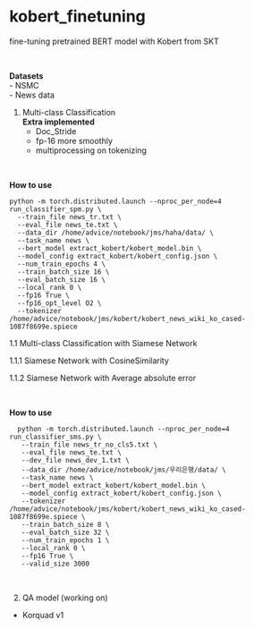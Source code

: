 # kobert_finetuning

fine-tuning pretrained BERT model with Kobert from SKT

<br>

**Datasets**    
    - NSMC  
    - News data  
    
    
1. Multi-class Classification  
  **Extra implemented**
    - Doc_Stride
    - fp-16 more smoothly
    - multiprocessing on tokenizing
   

<br>

  **How to use**  
  
    python -m torch.distributed.launch --nproc_per_node=4 run_classifier_spm.py \
      --train_file news_tr.txt \
      --eval_file news_te.txt \
      --data_dir /home/advice/notebook/jms/haha/data/ \
      --task_name news \
      --bert_model extract_kobert/kobert_model.bin \
      --model_config extract_kobert/kobert_config.json \
      --num_train_epochs 4 \
      --train_batch_size 16 \
      --eval_batch_size 16 \
      --local_rank 0 \
      --fp16 True \
      --fp16_opt_level O2 \
      --tokenizer /home/advice/notebook/jms/kobert/kobert_news_wiki_ko_cased-1087f8699e.spiece

  
  
1.1 Multi-class Classification with Siamese Network 

1.1.1 Siamese Network with CosineSimilarity

1.1.2 Siamese Network with Average absolute error

<br>

  **How to use**  
  
      python -m torch.distributed.launch --nproc_per_node=4 run_classifier_sms.py \
       --train_file news_tr_no_cls5.txt \
       --eval_file news_te.txt \
       --dev_file news_dev_1.txt \
       --data_dir /home/advice/notebook/jms/우리은행/data/ \
       --task_name news \
       --bert_model extract_kobert/kobert_model.bin \
       --model_config extract_kobert/kobert_config.json \
       --tokenizer /home/advice/notebook/jms/kobert/kobert_news_wiki_ko_cased-1087f8699e.spiece \
       --train_batch_size 8 \
       --eval_batch_size 32 \
       --num_train_epochs 1 \
       --local_rank 0 \
       --fp16 True \
       --valid_size 3000
   
<br>

2. QA model (working on)  
  - Korquad v1
  
